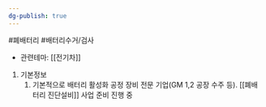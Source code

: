 ```yaml
---
dg-publish: true
---
```

#폐배터리 #배터리수거/검사



- 관련테마: [[전기차]]


1. 기본정보
	1. 기본적으로 배터리 활성화 공정 장비 전문 기업(GM 1,2 공장 수주 등). [[폐배터리 진단설비]] 사업 준비 진행 중


